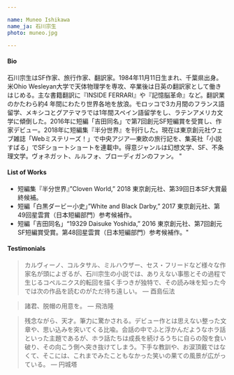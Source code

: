 ```yaml
---

name: Muneo Ishikawa  	
name_ja: 石川宗生  
photo: muneo.jpg  

---
```


#### Bio

石川宗生はSF作家、旅行作家、翻訳家。1984年11月11日生まれ、千葉県出身。米Ohio Wesleyan大学で天体物理学を専攻、卒業後は日英の翻訳家として働きはじめる。主な書籍翻訳に『INSIDE FERRARI』や『記憶脳革命』など。翻訳業のかたわら約4 年間にわたり世界各地を放浪。モロッコで3カ月間のフランス語留学、メキシコとグアテマラでは1年間スペイン語留学をし、ラテンアメリカ文学に傾倒した。2016年に短編「吉田同名」で第7回創元SF短編賞を受賞し、作家デビュー。2018年に短編集『半分世界』を刊行した。現在は東京創元社ウェブ雑誌「Webミステリーズ！」で中央アジア―東欧の旅行記を、集英社「小説すばる」でSFショートショートを連載中。得意ジャンルは幻想文学、SF、不条理文学。ヴォネガット、ルルフォ、ブローディガンのファン。	"

#### List of Works

- 短編集『半分世界』”Cloven World,” 2018 東京創元社、第39回日本SF大賞最終候補。
- 短編「白黒ダービー小史」”White and Black Darby,” 2017 東京創元社、第49回星雲賞（日本短編部門）参考候補作。
- 短編「吉田同名」“19329 Daisuke Yoshida,” 2016 東京創元社、第7回創元SF短編賞受賞。第48回星雲賞（日本短編部門）参考候補作。"

#### Testimonials


> カルヴィーノ、コルタサル、ミルハウザー、セス・フリードなど様々な作家名が頭によぎるが、石川宗生の小説では、ありえない事態とその過程で生じるコペルニクス的転回を描く手つきが独特で、その読み味を知った今では次の作品を読むのがただ待ち遠しい。
> — 酉島伝法

> 諸君、脱帽の用意を。
> — 飛浩隆

> 残念ながら、天才。筆力に驚かされる。デビュー作とは思えない整った文章や、思い込みを突いてくる比喩。会話の中でふと浮かんだようなホラ話といった主題であるが、ホラ話たちは成長を続けるうちに自らの殻を食い破り、その向こう側へ突き抜けてしまう。下手な教訓や、お涙頂戴ではなくて、そこには、これまでみたこともなかった笑いの果ての風景が広がっている。
> — 円城塔